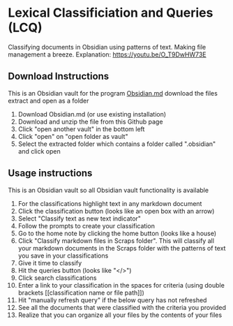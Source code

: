 # Lexical Classificiation and Queries (LCQ)
Classifying documents in Obsidian using patterns of text. Making file management a breeze. Explanation: https://youtu.be/O_T9DwHW73E

## Download Instructions
This is an Obsidian vault for the program [Obsidian.md](https://obsidian.md/) download the files extract and open as a folder

1. Download Obsidian.md (or use existing installation)
2. Download and unzip the file from this Github page
3. Click "open another vault" in the bottom left
4. Click "open" on "open folder as vault"
5. Select the extracted folder which contains a folder called ".obsidian" and click open

## Usage instructions
This is an Obsidian vault so all Obsidian vault functionality is available

1. For the classifications highlight text in any markdown document
2. Click the classification button (looks like an open box with an arrow)
3. Select "Classify text as new text indicator"
4. Follow the prompts to create your classification
5. Go to the home note by clicking the home button (looks like a house)
6. Click "Classify markdown files in Scraps folder". This will classify all your markdown documents in the Scraps folder with the patterns of text you save in your classifications
7. Give it time to classify
8. Hit the queries button (looks like "</>")
9. Click search classifications
10. Enter a link to your classification in the spaces for criteria (using double brackets [[classification name or file path]]) 
11. Hit "manually refresh query" if the below query has not refreshed
12. See all the documents that were classified with the criteria you provided
13. Realize that you can organize all your files by the contents of your files
